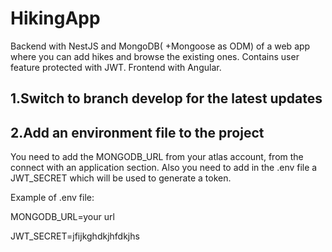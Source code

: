 # HikingApp

Backend with NestJS and MongoDB( +Mongoose as ODM) of a web app where you can add hikes and browse the existing ones. Contains user feature protected with JWT. Frontend with Angular.
## 1.Switch to branch develop for the latest updates

## 2.Add an environment file to the project

You need to add the MONGODB_URL from your atlas account, from the connect with an application section. Also you need to add in the .env file a JWT_SECRET which will be used to generate a token.

Example of .env file:

MONGODB_URL=your url

JWT_SECRET=jfijkghdkjhfdkjhs
